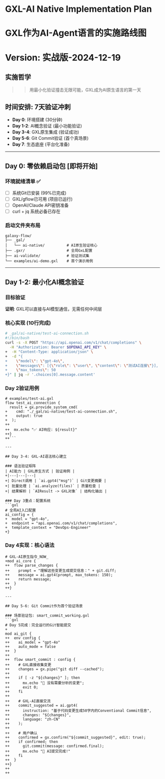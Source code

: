 # GXL-AI Native Implementation Plan
# GXL作为AI-Agent语言的实施路线图
# Version: 实战版-2024-12-19

## 实施哲学
>> 用最小化验证撞击无限可能，GXL成为AI原生语言的第一天

## 时间安排: 7天验证冲刺
- **Day 0**: 环境搭建 (30分钟)
- **Day 1-2**: AI概念验证 (最小功能验证)
- **Day 3-4**: GXL原生集成 (验证成功)
- **Day 5-6**: Git Commit验证 (首个真场景)
- **Day 7**: 生态底座 (平台化准备)

---

## Day 0: 零依赖启动包 [即将开始]

### 环境就绪清单 ✅
- [ ] 系统Git已安装 (99%已完成)
- [ ] GXL/gflow已可用 (项目已运行)
- [ ] OpenAI/Claude API密钥准备
- [ ] curl + jq 系统必备已存在

### 启动文件夹布局
```
galaxy-flow/
├── _gal/
│   └── ai-native/          # AI原生验证核心
├── .gxr/                   # 全局GxL配置
├── ai-validate/            # 验证测试集
└── examples/ai-demo.gxl    # 首个演示用例
```

---

## Day 1-2: 最小化AI概念验证

### 目标验证
**证明**: GXL可以直接与AI模型通信，无需任何中间层

### 核心实现 (10行完成)
```bash
# _gal/ai-native/test-ai-connection.sh
#!/bin/bash
curl -s -X POST "https://api.openai.com/v1/chat/completions" \
  -H "Authorization: Bearer $OPENAI_API_KEY" \
+  -H "Content-Type: application/json" \
+  -d "{
+    \"model\": \"gpt-4o\",
+    \"messages\": [{\"role\": \"user\", \"content\": \"测试AI连接\"}],
+    \"max_tokens\": 50
+}" | jq -r '.choices[0].message.content'
```

### Day 2验证用例
```gxl
# examples/test-ai.gxl
flow test_ai_connection {  
  result = gx.provide_system_cmd(
+    cmd: "./_gal/ai-native/test-ai-connection.sh",
+    output: true
+  );
++  
++  mx.echo "✅ AI响应: ${result}"
++}
++```

---

## Day 3-4: GXL-AI语法核心建立

### 语法验证矩阵
| AI能力 | GXL原生方式 | 验证用例 |
+|---|---|---|
+| Direct调用 | `ai.gpt4("msg")` | Git变更摘要 |
+| 批量处理 | `ai.analyze(files)` | 质量检查 |
+| 结果解析 | `AIResult -> GXL对象` | 结构化输出 |

### Day 3重点：配置系统
```gxl
# 全局AI入口配置
ai_config = {
+  model = "gpt-4o",
+  endpoint = "api.openai.com/v1/chat/completions",
+  template_context = "DevOps-Engineer"
+}
```

### Day 4实现：核心语法
```gxl
# GXL-AI原生指令_NOW_
+mod ai_core {
++  flow parse_changes {
++    prompt = "理解这些变更生成提交信息：" + git.diff;
++    message = ai.gpt4(prompt, max_tokens: 150);
++    return message;
++  }
++}

---

## Day 5-6: Git Commit作为首个验证场景

### 场景验证包: smart_commit_working.gxl
```gxl
# Day 5完成：完全运行的Git智能提交
+
mod ai_git {
++  env config {
++    ai_model = "gpt-4o"
++    auto_mode = false
++  }
++
++  flow smart_commit : config {
++    # GXL直接收集变更
++    changes = gx.pipe("git diff --cached");
++    
++    if [ -z "${changes}" ]; then
++      mx.echo "🎯 没有需要分析的变更";
++      exit 0;
++    fi
++
++    # GXL-AI直接交流
++    commit_suggested = ai.gpt4(
++      instruction: "基于代码变更生成50字内的Conventional Commit信息",
++      changes: "${changes}",
++      language: "zh-CN"
++    );
++
++    # 用户确认
++    confirmed = gx.confirm("${commit_suggested}", edit: true);
++    if confirmed; then
++      git.commit(message: confirmed.final);
++      mx.echo "🚀 AI提交完成!"
++    fi
++  }
++}
++
++